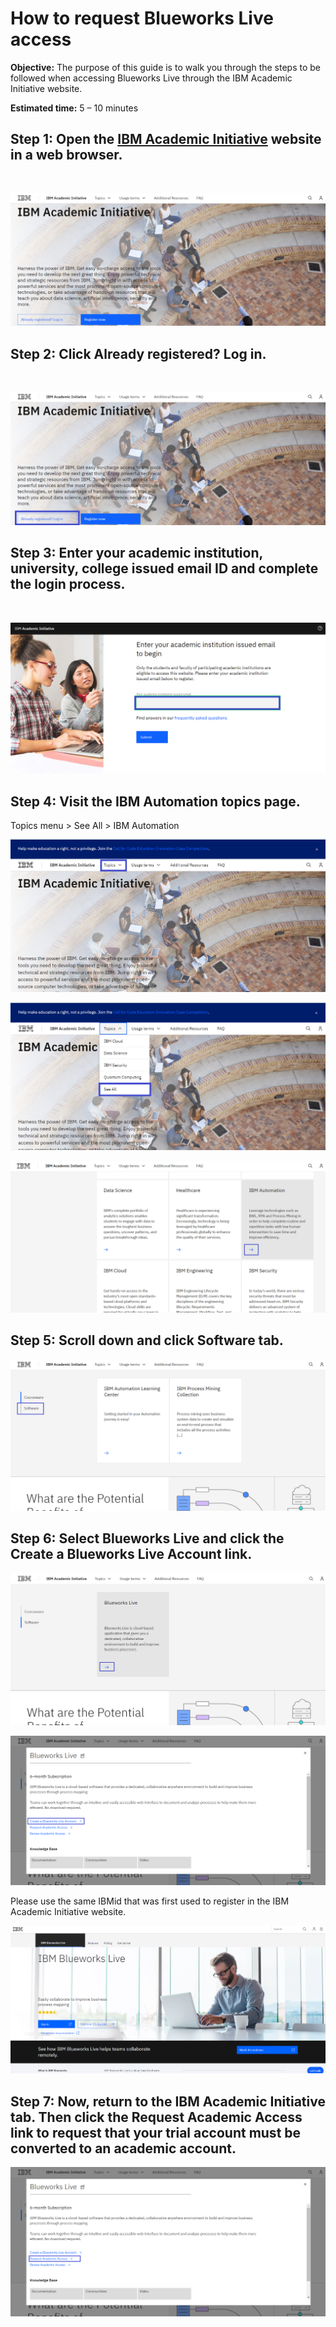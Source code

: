 # How to request Blueworks Live access 

**Objective:** 
The purpose of this guide is to walk you through the steps to be followed when accessing Blueworks Live through the IBM Academic Initiative website.

**Estimated time:** 5 – 10 minutes

## Step 1: Open the [IBM Academic Initiative](https://ibm.com/academic) website in a web browser.
<br />

![Step 1](images/step1.png)

## Step 2: Click **Already registered? Log in.**
<br />

![Step 2](images/step2.png)

## Step 3: Enter your academic institution, university, college issued email ID and complete the login process.
<br />

![Step 3](images/step3.png)

## Step 4: Visit the IBM Automation topics page.
Topics menu > See All > IBM Automation
<br />

![Step 4](images/step4.png)
<br />

![Step 4b](images/step4b.png)
<br />

![Step 4c](images/step4c.png)

## Step 5: Scroll down and click Software tab.
![Step 5](images/step5.png)

## Step 6: Select Blueworks Live and click the Create a Blueworks Live Account link. 

![Step 6](images/step6.png)
<br />

![Step 6b](images/step6b.png)

Please use the same IBMid that was first used to register in the IBM Academic Initiative website.
<br />

![Step 6c](images/step6c.png)

## Step 7: Now, return to the IBM Academic Initiative tab. Then click the Request Academic Access link to request that your trial account must be converted to an academic account.
![Step 7](images/step7.png)
